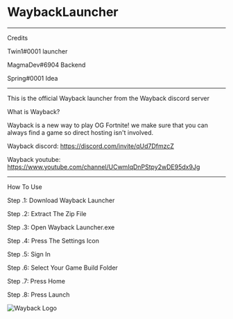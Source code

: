 
# WaybackLauncher

-------------------------------------------------------------------------------------------------------------------------------------------------

Credits

Twin1#0001 launcher

MagmaDev#6904 Backend

Spring#0001 Idea 





-------------------------------------------------------------------------------------------------------------------------------------------------

This is the official Wayback launcher from the Wayback discord server

What is Wayback?

Wayback is a new way to play OG Fortnite! we make sure that you can always find a game so direct hosting isn't involved.

Wayback discord: https://discord.com/invite/qUd7DfmzcZ

Wayback youtube: https://www.youtube.com/channel/UCwmIqDnPStpy2wDE95dx9Jg

-------------------------------------------------------------------------------------------------------------------------------------------------

How To Use

Step .1: Download Wayback Launcher 

Step .2: Extract The Zip File

Step .3: Open Wayback Launcher.exe

Step .4: Press The Settings Icon

Step .5: Sign In

Step .6: Select Your Game Build Folder

Step .7: Press Home 

Step .8: Press Launch

![Wayback Logo](https://user-images.githubusercontent.com/72167950/211964082-32e7e56a-81e2-4210-b694-228a437a0e07.jpg)
